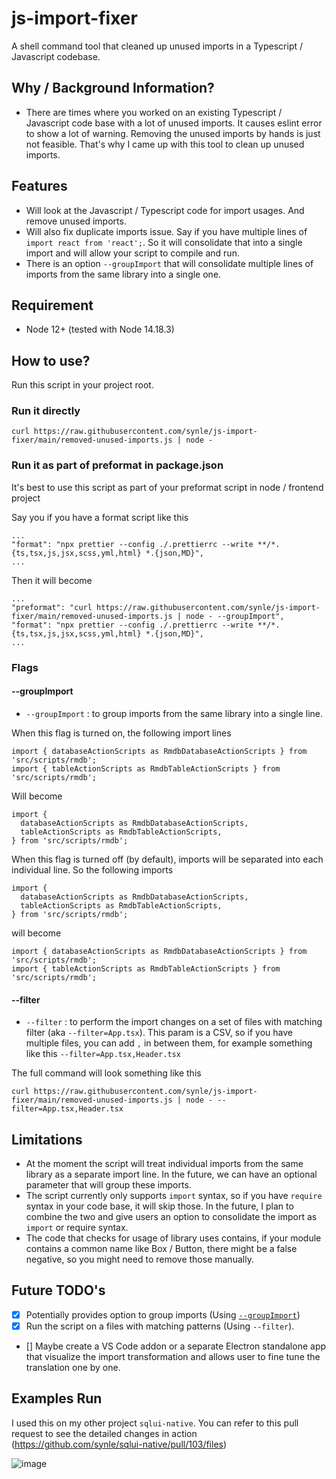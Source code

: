 # js-import-fixer

A shell command tool that cleaned up unused imports in a Typescript / Javascript codebase.

## Why / Background Information?

- There are times where you worked on an existing Typescript / Javascript code base with a lot of unused imports. It causes eslint error to show a lot of warning. Removing the unused imports by hands is just not feasible. That's why I came up with this tool to clean up unused imports.

## Features

- Will look at the Javascript / Typescript code for import usages. And remove unused imports.
- Will also fix duplicate imports issue. Say if you have multiple lines of `import react from 'react';`. So it will consolidate that into a single import and will allow your script to compile and run.
- There is an option `--groupImport` that will consolidate multiple lines of imports from the same library into a single one.

## Requirement

- Node 12+ (tested with Node 14.18.3)

## How to use?

Run this script in your project root.

### Run it directly

```
curl https://raw.githubusercontent.com/synle/js-import-fixer/main/removed-unused-imports.js | node -
```

### Run it as part of preformat in package.json

It's best to use this script as part of your preformat script in node / frontend project

Say you if you have a format script like this

```
...
"format": "npx prettier --config ./.prettierrc --write **/*.{ts,tsx,js,jsx,scss,yml,html} *.{json,MD}",
...
```

Then it will become

```
...
"preformat": "curl https://raw.githubusercontent.com/synle/js-import-fixer/main/removed-unused-imports.js | node - --groupImport",
"format": "npx prettier --config ./.prettierrc --write **/*.{ts,tsx,js,jsx,scss,yml,html} *.{json,MD}",
...
```

### Flags

#### --groupImport

- `--groupImport` : to group imports from the same library into a single line.

When this flag is turned on, the following import lines

```
import { databaseActionScripts as RmdbDatabaseActionScripts } from 'src/scripts/rmdb';
import { tableActionScripts as RmdbTableActionScripts } from 'src/scripts/rmdb';
```

Will become

```
import {
  databaseActionScripts as RmdbDatabaseActionScripts,
  tableActionScripts as RmdbTableActionScripts,
} from 'src/scripts/rmdb';
```

When this flag is turned off (by default), imports will be separated into each individual line. So the following imports

```
import {
  databaseActionScripts as RmdbDatabaseActionScripts,
  tableActionScripts as RmdbTableActionScripts,
} from 'src/scripts/rmdb';
```

will become

```
import { databaseActionScripts as RmdbDatabaseActionScripts } from 'src/scripts/rmdb';
import { tableActionScripts as RmdbTableActionScripts } from 'src/scripts/rmdb';
```

#### --filter

- `--filter` : to perform the import changes on a set of files with matching filter (aka `--filter=App.tsx`). This param is a CSV, so if you have multiple files, you can add `,` in between them, for example something like this `--filter=App.tsx,Header.tsx`

The full command will look something like this

```
curl https://raw.githubusercontent.com/synle/js-import-fixer/main/removed-unused-imports.js | node - --filter=App.tsx,Header.tsx
```

## Limitations

- At the moment the script will treat individual imports from the same library as a separate import line. In the future, we can have an optional parameter that will group these imports.
- The script currently only supports `import` syntax, so if you have `require` syntax in your code base, it will skip those. In the future, I plan to combine the two and give users an option to consolidate the import as `import` or require syntax.
- The code that checks for usage of library uses contains, if your module contains a common name like Box / Button, there might be a false negative, so you might need to remove those manually.

## Future TODO's

- [x] Potentially provides option to group imports (Using [`--groupImport`](https://github.com/synle/js-import-fixer#--groupimport))
- [x] Run the script on a files with matching patterns (Using `--filter`).
- [] Maybe create a VS Code addon or a separate Electron standalone app that visualize the import transformation and allows user to fine tune the translation one by one.

## Examples Run

I used this on my other project `sqlui-native`. You can refer to this pull request to see the detailed changes in action (https://github.com/synle/sqlui-native/pull/103/files)

![image](https://user-images.githubusercontent.com/3792401/153304896-1793b072-05f5-439a-930e-d6c7ec9a7161.png)

